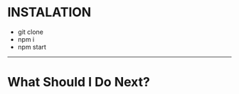 <h1>INSTALATION</h1>
<ul>
<li>git clone</li>
<li>npm i</li>
<li>npm start</li>
</ul>
<hr>
<h1>What Should I Do Next?</h1>
